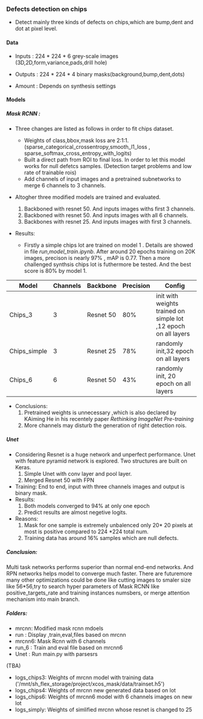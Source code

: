 ###   Defects detection on chips
- Detect mainly three kinds of defects on chips,which are bump,dent and dot at pixel level.
#### Data
- Inputs : 224 * 224 * 6 grey-scale images (3D,2D,form,variance,pads,drill hole)
- Outputs : 224 * 224 * 4 binary masks(background,bump,dent,dots)

- Amount : Depends on synthesis settings
#### Models
##### Mask RCNN :  
- Three changes are listed as follows in order to fit chips dataset.
    - Weights of class,bbox,mask loss are 2:1:1. (sparse_categorical_crossentropy,smooth_l1_loss , sparse_softmax_cross_entropy_with_logits)
    - Built a direct path from ROI to final loss. In order to let this model works for null defetcs samples. (Detection target problems and low rate of trainable rois)
    - Add channels of input images and a pretrained subnetworks to merge 6 channels to 3 channels.


- Altogher three modified models are trained and evaluated.
    1.  Backboned with resnet 50. And inputs images withs first 3 channels.
    2.   Backboned with resnet 50. And inputs images with all 6 channels.
    3.   Backbones with resnet 25. And inputs images with first 3 channels.


- Results:
    - Firstly a simple chips lot are trained on model 1 . Details are showed in file *run*,*model_train.ipynb*. After around 20 epochs training on 20K images, precison is nearly 97%  , mAP is 0.77. Then a more challenged synthsis chips lot is futhermore be tested. And the best score is 80% by model 1.

Model | Channels | Backbone | Precision | Config |
---  |---|---|---|---
Chips_3 | 3 | Resnet 50 | 80%| init with weights trained on simple lot ,12 epoch on all layers
Chips_simple | 3 | Resnet 25 | 78% | randomly init,32 epoch on all layers
Chips_6 | 6 | Resnet 50 | 43% | randomly init, 20 epoch on all layers

- Conclusions:
    1. Pretrained weights is unnecessary ,which is also declared by KAiming He in his recentely paper *Rethinking ImageNet Pre-training*
    2. More channels may disturb the generation of right detection rois. 

##### Unet
- Considering Resnet is a huge network and unperfect performance. Unet with feature pyramid network is explored. Two structures are built on Keras.
  1.  Simple Unet with conv layer and pool layer.
  2.  Merged Resnet 50 with FPN
- Training:
  End to end, input with three channels images and output is binary mask.
- Results:
  1. Both models converged to 94% at only one epoch
  2. Predict results are almost negetive logits.
- Reasons:
  1. Mask for one sample is extremely unbalenced only 20* 20 pixels at most is positive compared to 224 *224 total num.
  2. Training data has around 16% samples which are null defects.
 
##### Conclusion:
Multi task networks performs superior than normal end-end networks. And RPN networks helps model to converge much faster. There are futuremore many other optimizations could be done like cutting images to smaler size like 56*56,try to search hyper parameters of Mask RCNN like positive_targets_rate and training instances numsbers, or merge attention mechanism into main branch.

##### Folders:
- mrcnn: Modified mask rcnn mdoels
- run : Display ,train,eval,files based on mrcnn
- mrcnn6: Mask Rcnn with  6 channels
- run_6 : Train and eval file based on mrcnn6
- Unet : Run main.py with parsesrs


(TBA)


- logs_chips3: Weights of mrcnn model with training data ('/mnt/sh_flex_storage/project/xcos_mask/data/trainset.h5')
- logs_chips4: Weights of mrcnn new generated data based on lot
- logs_chips6: Weights of mrcnn6 model with 6 channels images on new lot
- logs_simply: Weights of simlified mrcnn whose resnet is changed to  25 
